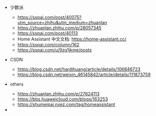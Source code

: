 * 少数派
  * https://sspai.com/post/40075?utm_source=zhihu&utm_medium=zhuanlan  
  * https://zhuanlan.zhihu.com/p/28057345  
  * https://sspai.com/post/40113    
  *  Home Assistant 中文文档: https://home-assistant.cc/
  *  https://sspai.com/column/162  
  *  https://sspai.com/u/9zq1jkme/posts  
  

* CSDN
  * https://blog.csdn.net/hardihuang/article/details/106846723  
  * https://blog.csdn.net/weixin_46145842/article/details/111873759  


* others
  * https://zhuanlan.zhihu.com/p/27624113  
  * https://bbs.huaweicloud.com/blogs/163253  
  * https://shumeipai.nxez.com/tag/homeassistant


* 
